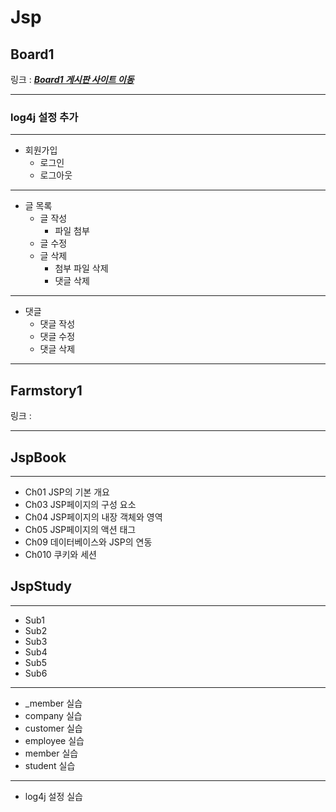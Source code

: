 # Jsp

## Board1

링크 : __*[Board1 게시판 사이트 이동](http://13.124.252.103:8080/Board1/index.jsp)*__

------
### log4j 설정 추가
------
 - 회원가입
	- 로그인
	- 로그아웃
------
 - 글 목록
	- 글 작성
		- 파일 첨부
	- 글 수정
	- 글 삭제
		- 첨부 파일 삭제
		- 댓글 삭제
------
 - 댓글
	- 댓글 작성
	- 댓글 수정
	- 댓글 삭제
------
## Farmstory1

링크 : 

------


## JspBook
------
- Ch01 JSP의 기본 개요
- Ch03 JSP페이지의 구성 요소
- Ch04 JSP페이지의 내장 객체와 영역
- Ch05 JSP페이지의 액션 태그
- Ch09 데이터베이스와 JSP의 연동
- Ch010 쿠키와 세션

## JspStudy
------
- Sub1
- Sub2
- Sub3
- Sub4
- Sub5
- Sub6
------
- _member 실습
- company 실습
- customer 실습
- employee 실습
- member 실습
- student 실습
-------
- log4j 설정 실습
